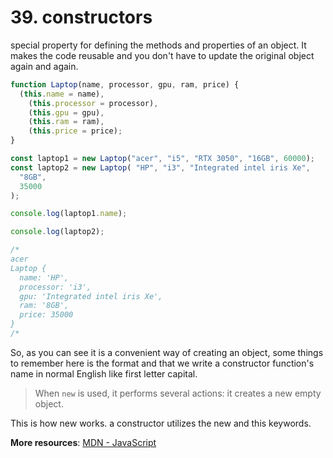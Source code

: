 # 39. constructors 
special property for defining the methods and properties of an object.
It makes the code reusable and you don't have to update the original object again and again. 
```js
function Laptop(name, processor, gpu, ram, price) {
  (this.name = name),
    (this.processor = processor),
    (this.gpu = gpu),
    (this.ram = ram),
    (this.price = price);
}

const laptop1 = new Laptop("acer", "i5", "RTX 3050", "16GB", 60000);
const laptop2 = new Laptop( "HP", "i3", "Integrated intel iris Xe",
  "8GB",
  35000
);

console.log(laptop1.name);

console.log(laptop2);

/* 
acer
Laptop {
  name: 'HP',
  processor: 'i3',
  gpu: 'Integrated intel iris Xe',
  ram: '8GB',
  price: 35000
} 
/*
```
So, as you can see it is a convenient way of creating an object, some things to remember here is the format and that we write a constructor function's name in normal English like first letter capital. 
>  When `new` is used, it performs several actions: it creates a new empty object.

This is how new works. a constructor utilizes the new and this keywords.

**More resources**: [MDN - JavaScript](https://developer.mozilla.org/en-US/docs/Web/JavaScript)